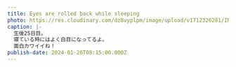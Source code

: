 ```yaml
---
title: Eyes are rolled back while sleeping
photo: https://res.cloudinary.com/dz8vyplpm/image/upload/v1712326281/IMG_8552_hi7aib.jpg
caption: |-
  生後25日目。
  寝ている時にはよく白目になってるよ。
  面白カワイイね！
publish-date: 2024-01-26T08:15:00.000Z
---
```

